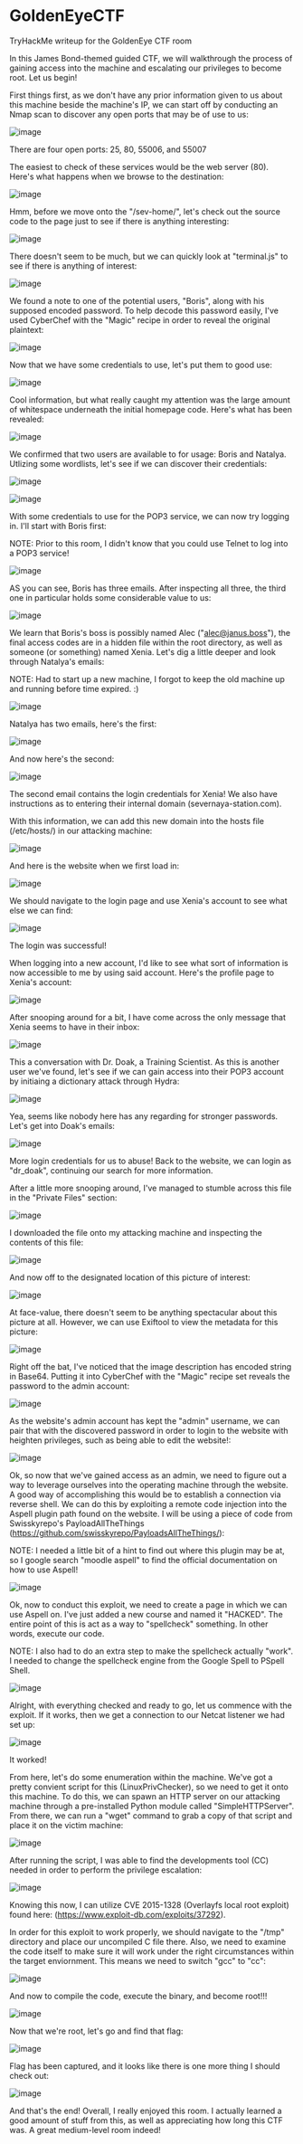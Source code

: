 # GoldenEyeCTF
TryHackMe writeup for the GoldenEye CTF room

In this James Bond-themed guided CTF, we will walkthrough the process of gaining access into the machine and escalating our privileges to become root. Let us begin!

First things first, as we don't have any prior information given to us about this machine beside the machine's IP, we can start off by conducting an Nmap scan to discover any open ports that may be of use to us:

![image](https://user-images.githubusercontent.com/53369798/111050929-84b05a00-841d-11eb-9629-0557b70a4b46.png)

There are four open ports: 25, 80, 55006, and 55007

The easiest to check of these services would be the web server (80). Here's what happens when we browse to the destination:

![image](https://user-images.githubusercontent.com/53369798/111050979-d48f2100-841d-11eb-83a9-9ca6a06b36f1.png)

Hmm, before we move onto the "/sev-home/", let's check out the source code to the page just to see if there is anything interesting:

![image](https://user-images.githubusercontent.com/53369798/111051273-e4a80000-841f-11eb-8b4e-949570b23792.png)

There doesn't seem to be much, but we can quickly look at "terminal.js" to see if there is anything of interest:

![image](https://user-images.githubusercontent.com/53369798/111051265-d823a780-841f-11eb-9fbb-9f3e4a981d95.png)

We found a note to one of the potential users, "Boris", along with his supposed encoded password. To help decode this password easily, I've used CyberChef with the "Magic" recipe in order to reveal the original plaintext:

![image](https://user-images.githubusercontent.com/53369798/111051454-25ecdf80-8421-11eb-951e-61756bc19eaa.png)

Now that we have some credentials to use, let's put them to good use:

![image](https://user-images.githubusercontent.com/53369798/111052066-c47b3f80-8425-11eb-8257-bae3b13c00dd.png)

Cool information, but what really caught my attention was the large amount of whitespace underneath the initial homepage code. Here's what has been revealed:

![image](https://user-images.githubusercontent.com/53369798/111052119-48cdc280-8426-11eb-9c48-a1bb696eb9fc.png)

We confirmed that two users are available to for usage: Boris and Natalya. Utlizing some wordlists, let's see if we can discover their credentials:

![image](https://user-images.githubusercontent.com/53369798/111052139-8894aa00-8426-11eb-84df-0612cbcbeaa3.png)

![image](https://user-images.githubusercontent.com/53369798/111052283-9565cd80-8427-11eb-99de-62cff69c59ca.png)

With some credentials to use for the POP3 service, we can now try logging in. I'll start with Boris first:

NOTE: Prior to this room, I didn't know that you could use Telnet to log into a POP3 service!

![image](https://user-images.githubusercontent.com/53369798/111052716-6cdfd280-842b-11eb-9367-c5a6e950f10c.png)

AS you can see, Boris has three emails. After inspecting all three, the third one in particular holds some considerable value to us:

![image](https://user-images.githubusercontent.com/53369798/111052765-ed063800-842b-11eb-9ee5-04a9fd6a51e1.png)

We learn that Boris's boss is possibly named Alec ("alec@janus.boss"), the final access codes are in a hidden file within the root directory, as well as someone (or something) named Xenia. Let's dig a little deeper and look through Natalya's emails:

NOTE: Had to start up a new machine, I forgot to keep the old machine up and running before time expired. :)

![image](https://user-images.githubusercontent.com/53369798/111052957-dfea4880-842d-11eb-9914-4906d34c5429.png)

Natalya has two emails, here's the first:

![image](https://user-images.githubusercontent.com/53369798/111053457-f72b3500-8431-11eb-9f17-991c3e2fc1d2.png)

And now here's the second:

![image](https://user-images.githubusercontent.com/53369798/111053464-0c07c880-8432-11eb-9fbb-31bd618172d5.png)

The second email contains the login credentials for Xenia! We also have instructions as to entering their internal domain (severnaya-station.com).

With this information, we can add this new domain into the hosts file (/etc/hosts/) in our attacking machine:

![image](https://user-images.githubusercontent.com/53369798/111053517-6f91f600-8432-11eb-8fa9-5b0b42e319ba.png)

And here is the website when we first load in:

![image](https://user-images.githubusercontent.com/53369798/111053527-889aa700-8432-11eb-917e-0a1b7d70869c.png)

We should navigate to the login page and use Xenia's account to see what else we can find:

![image](https://user-images.githubusercontent.com/53369798/111053575-e3340300-8432-11eb-988f-dea699a22aa6.png)

The login was successful!

When logging into a new account, I'd like to see what sort of information is now accessible to me by using said account. Here's the profile page to Xenia's account:

![image](https://user-images.githubusercontent.com/53369798/111053723-38244900-8434-11eb-9531-66598a9bdad9.png)

After snooping around for a bit, I have come across the only message that Xenia seems to have in their inbox:

![image](https://user-images.githubusercontent.com/53369798/111053755-918c7800-8434-11eb-9c2f-c3d024df31b5.png)

This a conversation with Dr. Doak, a Training Scientist. As this is another user we've found, let's see if we can gain access into their POP3 account by initiaing a dictionary attack through Hydra:

![image](https://user-images.githubusercontent.com/53369798/111053828-1d060900-8435-11eb-9433-b6fa6c704195.png)

Yea, seems like nobody here has any regarding for stronger passwords. Let's get into Doak's emails:

![image](https://user-images.githubusercontent.com/53369798/111053991-c4377000-8436-11eb-98ff-4526f42351dd.png)

More login credentials for us to abuse! Back to the website, we can login as "dr_doak", continuing our search for more information.

After a little more snooping around, I've managed to stumble across this file in the "Private Files" section:

![image](https://user-images.githubusercontent.com/53369798/111054164-33fa2a80-8438-11eb-956f-aaee6ec81ab2.png)

I downloaded the file onto my attacking machine and inspecting the contents of this file:

![image](https://user-images.githubusercontent.com/53369798/111054171-55f3ad00-8438-11eb-8a33-b0bd38b1b84e.png)

And now off to the designated location of this picture of interest:

![image](https://user-images.githubusercontent.com/53369798/111054218-e7631f00-8438-11eb-9aa9-1b28818b044f.png)

At face-value, there doesn't seem to be anything spectacular about this picture at all. However, we can use Exiftool to view the metadata for this picture:

![image](https://user-images.githubusercontent.com/53369798/111054313-99025000-8439-11eb-83ed-5e5cc2119163.png)

Right off the bat, I've noticed that the image description has encoded string in Base64. Putting it into CyberChef with the "Magic" recipe set reveals the password to the admin account:

![image](https://user-images.githubusercontent.com/53369798/111054348-eaaada80-8439-11eb-9fcd-3c2b0865d555.png)

As the website's admin account has kept the "admin" username, we can pair that with the discovered password in order to login to the website with heighten privileges, such as being able to edit the website!:

![image](https://user-images.githubusercontent.com/53369798/111054420-98b68480-843a-11eb-8378-32f42cddfaf5.png)

Ok, so now that we've gained access as an admin, we need to figure out a way to leverage ourselves into the operating machine through the website. A good way of accomplishing this would be to establish a connection via reverse shell. We can do this by exploiting a remote code injection into the Aspell plugin path found on the website. I will be using a piece of code from Swisskyrepo's PayloadAllTheThings (https://github.com/swisskyrepo/PayloadsAllTheThings/):

NOTE: I needed a little bit of a hint to find out where this plugin may be at, so I google search "moodle aspell" to find the official documentation on how to use Aspell!

![image](https://user-images.githubusercontent.com/53369798/111054921-79b9f180-843e-11eb-8c30-6d0169d085fc.png)

Ok, now to conduct this exploit, we need to create a page in which we can use Aspell on. I've just added a new course and named it "HACKED". The entire point of this is act as a way to "spellcheck" something. In other words, execute our code.

NOTE: I also had to do an extra step to make the spellcheck actually "work". I needed to change the spellcheck engine from the Google Spell to PSpell Shell.

![image](https://user-images.githubusercontent.com/53369798/111055264-382b4580-8442-11eb-8f65-81e294ba07f5.png)

Alright, with everything checked and ready to go, let us commence with the exploit. If it works, then we get a connection to our Netcat listener we had set up:

![image](https://user-images.githubusercontent.com/53369798/111055297-7de80e00-8442-11eb-8aa5-652c6b8bf442.png)

It worked!

From here, let's do some enumeration within the machine. We've got a pretty convient script for this (LinuxPrivChecker), so we need to get it onto this machine. To do this, we can spawn an HTTP server on our attacking machine through a pre-installed Python module called "SimpleHTTPServer". From there, we can run a "wget" command to grab a copy of that script and place it on the victim machine:

![image](https://user-images.githubusercontent.com/53369798/111055582-4890ef80-8445-11eb-8e6d-e68cedda1cb6.png)

After running the script, I was able to find the developments tool (CC) needed in order to perform the privilege escalation:

![image](https://user-images.githubusercontent.com/53369798/111055984-50529300-8449-11eb-884f-2c771ab5e2ec.png)

Knowing this now, I can utilize CVE 2015-1328 (Overlayfs local root exploit) found here: (https://www.exploit-db.com/exploits/37292).

In order for this exploit to work properly, we should navigate to the "/tmp" directory and place our uncompiled C file there. Also, we need to examine the code itself to make sure it will work under the right circumstances within the target enviornment. This means we need to switch "gcc" to "cc":

![image](https://user-images.githubusercontent.com/53369798/111056104-7b89b200-844a-11eb-820d-359b05854975.png)

And now to compile the code, execute the binary, and become root!!!

![image](https://user-images.githubusercontent.com/53369798/111056164-fb178100-844a-11eb-9fca-e997b3cad8e9.png)

Now that we're root, let's go and find that flag:

![image](https://user-images.githubusercontent.com/53369798/111056232-7711c900-844b-11eb-8973-02d71af9e763.png)

Flag has been captured, and it looks like there is one more thing I should check out:

![image](https://user-images.githubusercontent.com/53369798/111056263-9dcfff80-844b-11eb-82ab-253527a83aef.png)

And that's the end! Overall, I really enjoyed this room. I actually learned a good amount of stuff from this, as well as appreciating how long this CTF was. A great medium-level room indeed!
